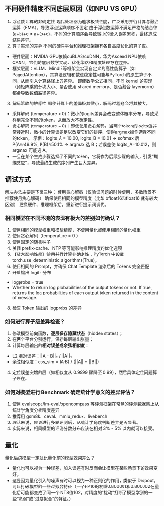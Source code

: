 ## 不同硬件精度不同底层原因（如NPU VS GPU）
1. 浮点数计算的非确定性 现代处理器为追求极致性能，广泛采用并行计算与融合运算（FMA），导致浮点运算顺序不固定 由于浮点数运算不满足严格的结合律 (a+b)+c ≠ a+(b+c)，不同的计算顺序会导致微小的舍入误差累积，最终造成结果差异。
2. 算子实现的差异 不同的硬件平台和推理框架拥有各自高度优化的算子库。
  - 硬件层面：NVIDIA GPU依赖cuBLAS/cuDNN，华为Ascend NPU依赖CANN。它们的底层数学实现、优化策略和精度处理存在差异。
  - 框架层面：vLLM、MindIE等框架会实现自定义的高性能算子（如PagedAttention），其算法逻辑和数值稳定性可能与PyTorch的原生算子不同，从而引入计算路径上的差异。
    即使数学公式相同，不同 kernel 的实现（如矩阵乘的分块大小、是否使用 shared memory、是否融合 layernorm）都会导致数值路径差异。
3. 解码策略的敏感性 即使计算上的差异极其微小，解码过程也会将其放大。
- 采样解码 (temperature > 0)：微小的logits差异会改变整体概率分布，导致采样到完全不同的token，从而放大不确定性。
- 贪心解码 (temperature = 0)：即使使用贪心解码，当两个token的logits值非常接近时，微小的计算误差足以改变它们的排序，使得argmax操作选择不同的token。
示例：logits_A = 10.00, logits_B = 10.01 → softmax 后 P(A)≈49.9%, P(B)≈50.1% → argmax 选 B；若误差使 logits_A=10.012，则 argmax 可能选 A。
- 一旦在某个生成步骤选择了不同的token，它将作为后续步骤的输入，引发“蝴蝶效应”，导致最终生成的序列产生巨大差异。

##  调试方式
解决办法主要是下面三种：
使用贪心解码（仅验证问题的时候使用，多数场景不推荐使用贪心解码）
确保使用相同的模型精度（比如 bfloat16和float16 就有较大区别）
更换硬件、推理框架后，重新进行提示词调优。

### 相同模型在不同环境的表现有极大的差别如何确认？
1. 使用相同的模型权重和模型精度，不使用量化或使用相同的量化权重
2. 使用贪心解码（temperature = 0 ）
3. 使用固定的随机种子
4. 关闭 prefix-cache、NTP 等可能影响推理精度的优化选项
5. 【极大影响性能】禁用并行计算非确定性：PyTorch 中设置 torch.use_deterministic_algorithms(True)。
6. 使用相同的 Prompt，并确保 Chat Template 渲染后的 Tokens 完全匹配
7. 开启输出 logits 分布
  - logprobs = true
  - Whether to return log probabilities of the output tokens or not. If true, returns the log probabilities of each output token returned in the content of message.
8. 检查 Token 输出的 logprobs 的差异
### 如何进行算子级差异检查？
1. 修改模型前向函数，**逐层保存隐藏状态**（hidden states）；
2. 在两个平台分别运行，保存每层输出张量；
3. 计算每层输出的**相对误差或余弦相似度**：
  - L2 相对误差：||A - B||₂ / ||A||₂
  - 余弦相似度：cos_sim = (A·B) / (||A|| * ||B||)
4. 定位误差突增的层（如相似度从 0.9999 骤降至 0.99），然后具体定位问题算子所在。

### 如何对模型进行 Benchmark 确定统计学意义的差异评估？
1. 使用 evalscope/lm-eval/opencompass 等评测框架在常见的评测数据集上从统计学角度分析精度差异
2. 推荐用 gsm8k、ceval、mmlu_redux、livebench
3. 理论来说，应该进行多轮评测后，从统计学角度判断差异是否显著。
4. 实际来说，相同模型的评测分数分布应该在相对 3% - 5% 以内就可以接受。


## 量化
量化后的模型一定就比量化前的模型效果差么？

- 量化也可以视为一种误差，加入误差有时反而会让模型在某些场景下的效果变好。
- 这是因为量化引入的噪声有时可以视为一种正则化的作用，类似于 Dropout，可以打破模型的一些过拟合特征（一个FP16的权重0.800001和0.800002在量化后可能都变成了同一个INT8值102，对精度的“扰动”打断了模型学到的一些“脆弱”或“过度拟合”的特征。）